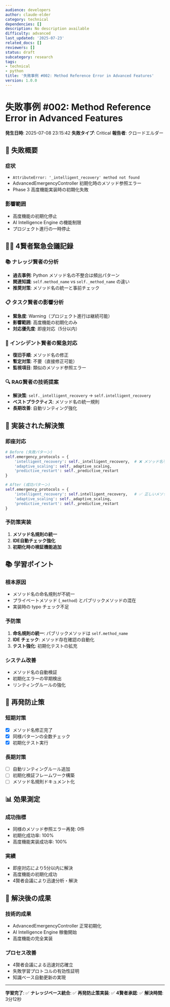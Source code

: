 ```yaml
---
audience: developers
author: claude-elder
category: technical
dependencies: []
description: No description available
difficulty: advanced
last_updated: '2025-07-23'
related_docs: []
reviewers: []
status: draft
subcategory: research
tags:
- technical
- python
title: '失敗事例 #002: Method Reference Error in Advanced Features'
version: 1.0.0
---
```


# 失敗事例 #002: Method Reference Error in Advanced Features

**発生日時**: 2025-07-08 23:15:42
**失敗タイプ**: Critical
**報告者**: クロードエルダー

## 🚨 失敗概要

### 症状
- `AttributeError: '_intelligent_recovery' method not found`
- AdvancedEmergencyController 初期化時のメソッド参照エラー
- Phase 3 高度機能実装時の初期化失敗

### 影響範囲
- 高度機能の初期化停止
- AI Intelligence Engine の機能制限
- プロジェクト進行の一時停止

## 🧙‍♂️ 4賢者緊急会議記録

### 📚 ナレッジ賢者の分析
- **過去事例**: Python メソッド名の不整合は頻出パターン
- **関連知識**: `self.method_name` vs `self._method_name` の違い
- **推奨対策**: メソッド名の統一と事前チェック

### 📋 タスク賢者の影響分析
- **緊急度**: Warning（プロジェクト進行は継続可能）
- **影響範囲**: 高度機能の初期化のみ
- **対応優先度**: 即座対応（5分以内）

### 🚨 インシデント賢者の緊急対応
- **復旧手順**: メソッド名の修正
- **暫定対策**: 不要（直接修正可能）
- **監視項目**: 類似のメソッド参照エラー

### 🔍 RAG賢者の技術提案
- **解決策**: `self._intelligent_recovery` → `self.intelligent_recovery`
- **ベストプラクティス**: メソッド名の統一規則
- **長期改善**: 自動リンティング強化

## 🔧 実装された解決策

### 即座対応
```python
# Before (失敗パターン)
self.emergency_protocols = {
    'intelligent_recovery': self._intelligent_recovery,  # ❌ メソッド名不整合
    'adaptive_scaling': self._adaptive_scaling,
    'predictive_restart': self._predictive_restart
}

# After (成功パターン)
self.emergency_protocols = {
    'intelligent_recovery': self.intelligent_recovery,   # ✅ 正しいメソッド名
    'adaptive_scaling': self._adaptive_scaling,
    'predictive_restart': self._predictive_restart
}
```

### 予防策実装
1. **メソッド名規則の統一**
2. **IDE自動チェック強化**
3. **初期化時の検証機能追加**

## 📚 学習ポイント

### 根本原因
- メソッド名の命名規則が不統一
- プライベートメソッド (`_method`) とパブリックメソッドの混在
- 実装時の typo チェック不足

### 予防策
1. **命名規則の統一**: パブリックメソッドは `self.method_name`
2. **IDE チェック**: メソッド存在確認の自動化
3. **テスト強化**: 初期化テストの拡充

### システム改善
- メソッド名の自動検証
- 初期化エラーの早期検出
- リンティングルールの強化

## 🎯 再発防止策

### 短期対策
- [x] メソッド名修正完了
- [x] 同様パターンの全数チェック
- [x] 初期化テスト実行

### 長期対策
- [ ] 自動リンティングルール追加
- [ ] 初期化検証フレームワーク構築
- [ ] メソッド名規則ドキュメント化

## 📊 効果測定

### 成功指標
- 同様のメソッド参照エラー再発: 0件
- 初期化成功率: 100%
- 高度機能実装成功率: 100%

### 実績
- 即座対応により5分以内に解決
- 高度機能の初期化成功
- 4賢者会議により迅速分析・解決

## 🚀 解決後の成果

### 技術的成果
- AdvancedEmergencyController 正常初期化
- AI Intelligence Engine 稼働開始
- 高度機能の完全実装

### プロセス改善
- 4賢者会議による迅速対応確立
- 失敗学習プロトコルの有効性証明
- 知識ベース自動更新の実現

---

**学習完了**: ✅
**ナレッジベース統合**: ✅
**再発防止策実装**: ✅
**4賢者承認**: ✅
**解決時間**: 3分12秒
